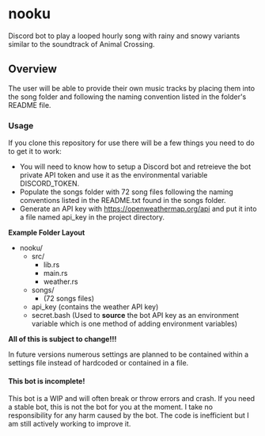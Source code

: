 # nooku
Discord bot to play a looped hourly song with rainy and snowy variants similar to the soundtrack of Animal Crossing. 

## Overview
The user will be able to provide their own music tracks by placing them into the song folder and following the naming convention listed in the folder's README file.

### Usage
If you clone this repository for use there will be a few things you need to do to get it to work:
- You will need to know how to setup a Discord bot and retreieve the bot private API token and use it as the environmental variable DISCORD_TOKEN.
- Populate the songs folder with 72 song files following the naming conventions listed in the README.txt found in the songs folder.
- Generate an API key with https://openweathermap.org/api and put it into a file named api_key in the project directory.

__Example Folder Layout__

- nooku/
  - src/
    - lib.rs
    - main.rs
    - weather.rs
  - songs/
    - (72 songs files)
  - api_key (contains the weather API key)
  - secret.bash (Used to **source** the bot API key as an environment variable which is one method of adding environment variables)

__All of this is subject to change!!!__ 

In future versions numerous settings are planned to be contained within a settings file instead of hardcoded or contained in a file.

#### This bot is incomplete!
This bot is a WIP and will often break or throw errors and crash. If you need a stable bot, this is not the bot for you at the moment. I take no responsibility for any harm caused by the bot. The code is inefficient but I am still actively working to improve it. 
